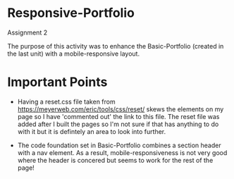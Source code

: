 # Responsive-Portfolio

Assignment 2

The purpose of this activity was to enhance the Basic-Portfolio (created in the last unit) with a mobile-responsive layout.

# Important Points

* Having a reset.css file taken from https://meyerweb.com/eric/tools/css/reset/ skews the elements on my page so I have 'commented out' the link to this file. The reset file was added after I built the pages so I'm not sure if that has anything to do with it but it is defintely an area to look into further.

* The code foundation set in Basic-Portfolio combines a section header with a nav element. As a result, mobile-responsiveness is not very good where the header is concered but seems to work for the rest of the page!